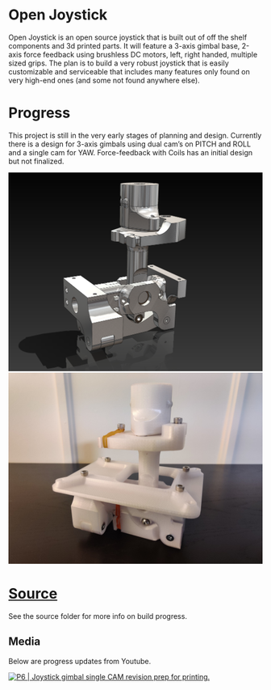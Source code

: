 # Open Joystick

Open Joystick is an open source joystick that is built out of off the shelf components and 3d printed parts. It will feature a 3-axis gimbal base, 2-axis force feedback using brushless DC motors,  left, right handed, multiple sized grips. The plan is to build a very robust joystick that is easily customizable and serviceable that includes many features only found on very high-end ones (and some not found anywhere else). 

# Progress
This project is still in the very early stages of planning and design. Currently there is a design for 3-axis gimbals using dual cam’s on PITCH and ROLL and a single cam for YAW. Force-feedback with Coils has an initial design but not finalized. 

![CAD](images/joystick_gimbal_v2.0_front.png)
![3d_print](images/3dprinted_gimbal.jpg)

# [Source](source)
See the source folder for more info on build progress.

## Media
Below are progress updates from Youtube. 

[![P6 | Joystick gimbal single CAM revision prep for printing.](http://img.youtube.com/vi/QJhfnoecmJg/0.jpg)](https://www.youtube.com/watch?v=QJhfnoecmJg "P6 | Joystick gimbal single CAM revision prep for printing.")

